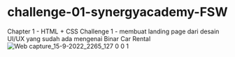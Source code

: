 # challenge-01-synergyacademy-FSW
Chapter 1 - HTML + CSS
Challenge 1 - membuat landing page dari desain UI/UX yang sudah ada mengenai Binar Car Rental
![Web capture_15-9-2022_2265_127 0 0 1](https://user-images.githubusercontent.com/86896867/190448306-fc151459-ea4a-486e-b53e-f9791f960d89.jpeg)

